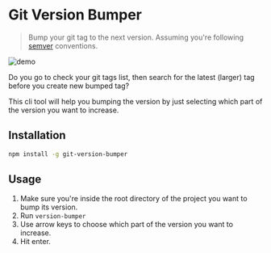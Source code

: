 # Git Version Bumper

> Bump your git tag to the next version.
> Assuming you're following [semver](https://semver.org) conventions.

![demo](https://user-images.githubusercontent.com/351256/42417964-9c757680-829e-11e8-9dd3-60ffafccbc39.gif)

Do you go to check your git tags list, then search for the latest (larger) tag before you create new bumped tag?

This cli tool will help you bumping the version by just selecting which part of the version you want to increase.

## Installation

```bash
npm install -g git-version-bumper
```

## Usage

1.  Make sure you're inside the root directory of the project you want to bump its version.
2.  Run `version-bumper`
3.  Use arrow keys to choose which part of the version you want to increase.
4.  Hit enter.
